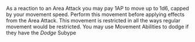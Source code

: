 As a reaction to an Area Attack you may pay 1AP to move up to 1d6, capped by your movement speed. Perform this movement before applying effects from the Area Attack. This movement is restricted in all the ways regular movement would be restricted. 
You may use Movement Abilities to dodge if they have the _Dodge_ Subype